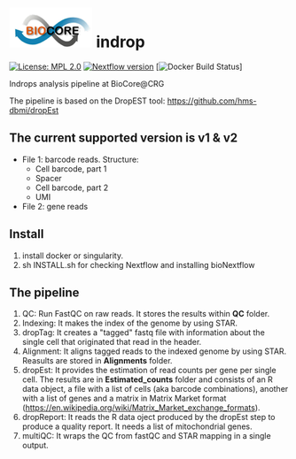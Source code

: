 # ![indrop](https://github.com/CRG-CNAG/BioCoreMiscOpen/blob/master/logo/biocore-logo_small.png) indrop

[![License: MPL 2.0](https://img.shields.io/badge/License-MPL%202.0-brightgreen.svg)](https://opensource.org/licenses/MPL-2.0)
[![Nextflow version](https://img.shields.io/badge/nextflow-%E2%89%A50.31.0-brightgreen.svg)](https://www.nextflow.io/)
[![Docker Build Status](https://img.shields.io/docker/automated/biocorecrg/indrops.svg?style=flat)]


Indrops analysis pipeline at BioCore@CRG

The pipeline is based on the DropEST tool:
https://github.com/hms-dbmi/dropEst

## The current supported version is v1 & v2

* File 1: barcode reads. Structure:
  * Cell barcode, part 1
  * Spacer
  * Cell barcode, part 2
  * UMI
* File 2: gene reads

## Install
1. install docker or singularity.
1. sh INSTALL.sh for checking Nextflow and installing bioNextflow

## The pipeline
1. QC: Run FastQC on raw reads. It stores the results within **QC** folder.
1. Indexing: It makes the index of the genome by using STAR.
1. dropTag: It creates a "tagged" fastq file with information about the single cell that originated that read in the header. 
1. Alignment: It aligns tagged reads to the indexed genome by using STAR. Reasults are stored in **Alignments** folder.
1. dropEst: It provides the estimation of read counts per gene per single cell. The results are in **Estimated_counts** folder and consists of an R data object, a file with a list of cells (aka barcode combinations), another with a list of genes and a matrix in Matrix Market format (https://en.wikipedia.org/wiki/Matrix_Market_exchange_formats).
1. dropReport: It reads the R data oject produced by the dropEst step to produce a quality report. It needs a list of mitochondrial genes. 
1. multiQC: It wraps the QC from fastQC and STAR mapping in a single output. 

